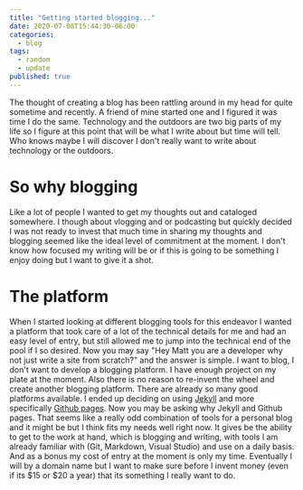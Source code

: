 ```yaml
---
title: "Getting started blogging..."
date: 2020-07-08T15:44:30-06:00
categories:
  - blog
tags:
  - random
  - update
published: true
---
```


The thought of creating a blog has been rattling around in my head for quite sometime and recently. A friend of mine started one and I figured it was time I do the same. Technology and the outdoors are two big parts of my life so I figure at this point that will be what I write about but time will tell. Who knows maybe I will discover I don't really want to write about technology or the outdoors. 

So why blogging
===============
Like a lot of people I wanted to get my thoughts out and cataloged somewhere. I though about vlogging and or podcasting but quickly decided I was not ready to invest that much time in sharing my thoughts and blogging seemed like the ideal level of commitment at the moment. I don't know how focused my writing will be or if this is going to be something I enjoy doing but I want to give it a shot. 

The platform
============
When I started looking at different blogging tools for this endeavor I wanted a platform that took care of a lot of the technical details for me and had an easy level of entry, but still allowed me to jump into the technical end of the pool if I so desired. Now you may say "Hey Matt you are a developer why not just write a site from scratch?" and the answer is simple. I want to blog, I don't want to develop a blogging platform. I have enough project on my plate at the moment. Also there is no reason to re-invent the wheel and create another blogging platform. There are already so many good platforms available. I ended up deciding on using [Jekyll](https://jekyllrb.com) and more specifically [Github pages](https://jekyllrb.com/docs/github-pages/). Now you may be asking why Jekyll and Github pages. That seems like a really odd combination of tools for a personal blog and it might be but I think fits my needs well right now. It gives be the ability to get to the work at hand, which is blogging and writing, with tools I am already familiar with (Git, Markdown, Visual Studio) and use on a daily basis. And as a bonus my cost of entry at the moment is only my time. Eventually I will by a domain name but I want to make sure before I invent money (even if its $15 or $20 a year) that its something I really want to do. 